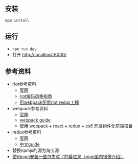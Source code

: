 ## 安装
 `npm install`

## 运行
- `npm run dev`
- 打开 [http://localhost:8000/](http://localhost:8000/)

## 参考资料
- riot参考资料
  - [官网](http://riotjs.com/) 
  - [riot编码风格指南](https://jiandanxinli.github.io/2016-09-01.html)
  - [用webpack配置riot redux工程](http://imweb.io/topic/5728db498a0819f17b7d9d61)
- webpack参考资料
  - [官网](https://webpack.github.io)
  - [webpack guide](https://wohugb.gitbooks.io/webpack/content/GETTING_STARTED/motivation.html)
  - [使用 webpack + react + redux + es6 开发组件化前端项目](https://segmentfault.com/a/1190000005969488)
- redux参考资料
  - [官网](http://redux.js.org/)
  - [中文guide](http://cn.redux.js.org/)
-  替换npmjs的源为淘宝源
  - [使用npm安装一些包失败了的看过来（npm国内镜像介绍）](https://cnodejs.org/topic/4f9904f9407edba21468f31e)